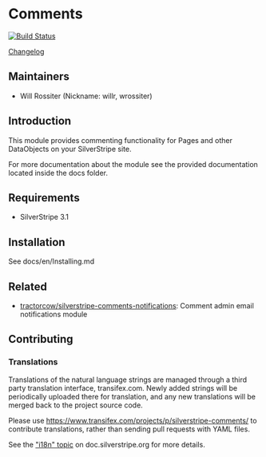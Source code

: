 # Comments

[![Build Status](https://secure.travis-ci.org/silverstripe/silverstripe-comments.png?branch=master)](http://travis-ci.org/silverstripe/silverstripe-comments)

[Changelog](CHANGELOG.md)

## Maintainers

 * Will Rossiter (Nickname: willr, wrossiter)
  <will at silverstripe dot com>

## Introduction

This module provides commenting functionality for Pages and other DataObjects
on your SilverStripe site. 

For more documentation about the module see the provided documentation located
inside the docs folder.

## Requirements

 * SilverStripe 3.1

## Installation

See docs/en/Installing.md

## Related

 * [tractorcow/silverstripe-comments-notifications](https://github.com/tractorcow/silverstripe-comments-notifications): Comment admin email notifications module

## Contributing

### Translations

Translations of the natural language strings are managed through a
third party translation interface, transifex.com.
Newly added strings will be periodically uploaded there for translation,
and any new translations will be merged back to the project source code.

Please use https://www.transifex.com/projects/p/silverstripe-comments/ to contribute translations,
rather than sending pull requests with YAML files.

See the ["i18n" topic](http://doc.silverstripe.org/framework/en/trunk/topics/i18n) on doc.silverstripe.org for more details.